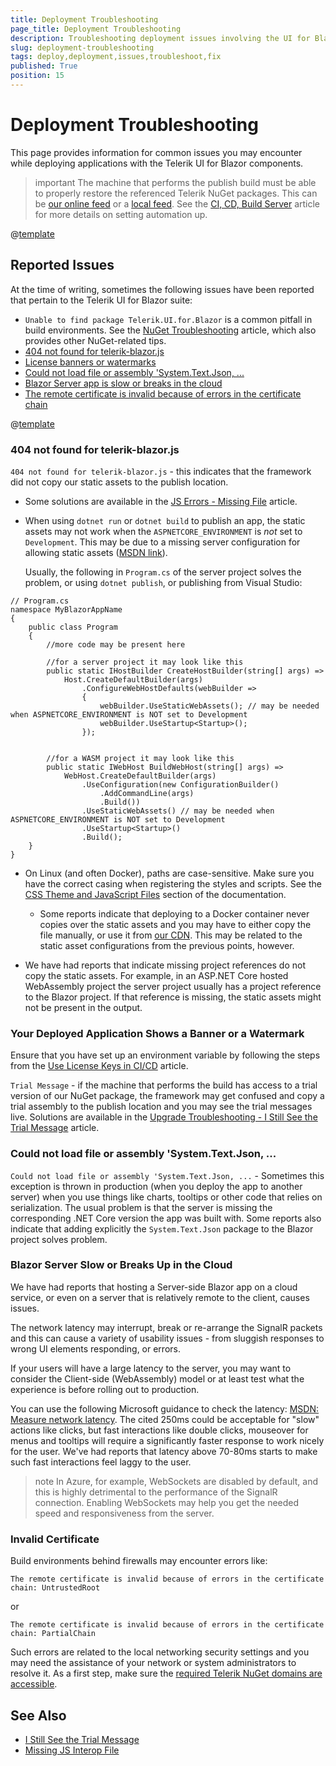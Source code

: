 ```yaml
---
title: Deployment Troubleshooting
page_title: Deployment Troubleshooting
description: Troubleshooting deployment issues involving the UI for Blazor suite.
slug: deployment-troubleshooting
tags: deploy,deployment,issues,troubleshoot,fix
published: True
position: 15
---
```


# Deployment Troubleshooting

This page provides information for common issues you may encounter while deploying applications with the Telerik UI for Blazor components.

>important The machine that performs the publish build must be able to properly restore the referenced Telerik NuGet packages. This can be [our online feed](slug:installation/nuget) or a [local feed](slug:installation-zip). See the [CI, CD, Build Server](slug:deployment-ci-cd-build-pc) article for more details on setting automation up.

@[template](/_contentTemplates/common/general-info.md#status-telerik-com)

## Reported Issues

At the time of writing, sometimes the following issues have been reported that pertain to the Telerik UI for Blazor suite:

* `Unable to find package Telerik.UI.for.Blazor` is a common pitfall in build environments. See the [NuGet Troubleshooting](slug:troubleshooting-nuget#unable-to-find-package) article, which also provides other NuGet-related tips.
* [404 not found for telerik-blazor.js](#404-not-found-for-telerik-blazor-js)
* [License banners or watermarks](#your-deployed-application-shows-a-banner-or-a-watermark)
* [Could not load file or assembly 'System.Text.Json, ...](#could-not-load-file-or-assembly-system-text-json)
* [Blazor Server app is slow or breaks in the cloud](#blazor-server-slow-or-breaks-up-in-the-cloud)
* [The remote certificate is invalid because of errors in the certificate chain](#invalid-certificate)

@[template](/_contentTemplates/common/general-info.md#ci-cd-support)

### 404 not found for telerik-blazor.js

`404 not found for telerik-blazor.js` - this indicates that the framework did not copy our static assets to the publish location.

* Some solutions are available in the [JS Errors - Missing File](slug:troubleshooting-js-errors#missing-file) article.

* When using `dotnet run` or `dotnet build` to publish an app, the static assets may not work when the `ASPNETCORE_ENVIRONMENT` is _not_ set to `Development`. This may be due to a missing server configuration for allowing static assets ([MSDN link](https://docs.microsoft.com/en-us/aspnet/core/razor-pages/ui-class?view=aspnetcore-3.1&tabs=visual-studio#consume-content-from-a-referenced-rcl)). 

    Usually, the following in `Program.cs` of the server project solves the problem, or using `dotnet publish`, or publishing from Visual Studio:
    
````C#.skip-repl    
// Program.cs
namespace MyBlazorAppName
{
    public class Program
    {
        //more code may be present here
        
        //for a server project it may look like this
        public static IHostBuilder CreateHostBuilder(string[] args) =>
            Host.CreateDefaultBuilder(args)
                .ConfigureWebHostDefaults(webBuilder =>
                {
                    webBuilder.UseStaticWebAssets(); // may be needed when ASPNETCORE_ENVIRONMENT is NOT set to Development
                    webBuilder.UseStartup<Startup>();
                });


        //for a WASM project it may look like this
        public static IWebHost BuildWebHost(string[] args) =>
            WebHost.CreateDefaultBuilder(args)
                .UseConfiguration(new ConfigurationBuilder()
                    .AddCommandLine(args)
                    .Build())
                .UseStaticWebAssets() // may be needed when ASPNETCORE_ENVIRONMENT is NOT set to Development
                .UseStartup<Startup>()
                .Build();
    }
}
````

* On Linux (and often Docker), paths are case-sensitive. Make sure you have the correct casing when registering the styles and scripts. See the [CSS Theme and JavaScript Files](slug:getting-started/what-you-need#css-theme-and-javascript-files) section of the documentation.

    * Some reports indicate that deploying to a Docker container never copies over the static assets and you may have to either copy the file manually, or use it from [our CDN](slug:common-features-cdn). This may be related to the static asset configurations from the previous points, however.

* We have had reports that indicate missing project references do not copy the static assets. For example, in an ASP.NET Core hosted WebAssembly project the server project usually has a project reference to the Blazor project. If that reference is missing, the static assets might not be present in the output.

### Your Deployed Application Shows a Banner or a Watermark

Ensure that you have set up an environment variable by following the steps from the [Use License Keys in CI/CD](slug:installation-license-key) article.

`Trial Message` - if the machine that performs the build has access to a trial version of our NuGet package, the framework may get confused and copy a trial assembly to the publish location and you may see the trial messages live. Solutions are available in the [Upgrade Troubleshooting - I Still See the Trial Message](slug:upgrade-tutorial#i-still-see-the-trial-watermark-and-banner) article.

### Could not load file or assembly 'System.Text.Json, ...

`Could not load file or assembly 'System.Text.Json, ...` - Sometimes this exception is thrown in production (when you deploy the app to another server) when you use things like charts, tooltips or other code that relies on serialization. The usual problem is that the server is missing the corresponding .NET Core version the app was built with. Some reports also indicate that adding explicitly the `System.Text.Json` package to the Blazor project solves problem.

### Blazor Server Slow or Breaks Up in the Cloud

We have had reports that hosting a Server-side Blazor app on a cloud service, or even on a server that is relatively remote to the client, causes issues. 

The network latency may interrupt, break or re-arrange the SignalR packets and this can cause a variety of usability issues - from sluggish responses to wrong UI elements responding, or errors. 

If your users will have a large latency to the server, you may want to consider the Client-side (WebAssembly) model or at least test what the experience is before rolling out to production.

You can use the following Microsoft guidance to check the latency: <a href="https://docs.microsoft.com/en-us/aspnet/core/blazor/host-and-deploy/server?view=aspnetcore-5.0#measure-network-latency" target="_blank">MSDN: Measure network latency</a>. The cited 250ms could be acceptable for "slow" actions like clicks, but fast interactions like double clicks, mouseover for menus and tooltips will require a significantly faster response to work nicely for the user. We've had reports that latency above 70-80ms starts to make such fast interactions feel laggy to the user.

>note In Azure, for example, WebSockets are disabled by default, and this is highly detrimental to the performance of the SignalR connection. Enabling WebSockets may help you get the needed speed and responsiveness from the server.


### Invalid Certificate

Build environments behind firewalls may encounter errors like:

`The remote certificate is invalid because of errors in the certificate chain: UntrustedRoot`

or

`The remote certificate is invalid because of errors in the certificate chain: PartialChain`

Such errors are related to the local networking security settings and you may need the assistance of your network or system administrators to resolve it. As a first step, make sure the [required Telerik NuGet domains are accessible](slug:installation/nuget#access-nuget-packages-behind-firewall).


## See Also

* [I Still See the Trial Message](slug:upgrade-tutorial#i-still-see-the-trial-watermark-and-banner)
* [Missing JS Interop File](slug:troubleshooting-js-errors#missing-file) 
